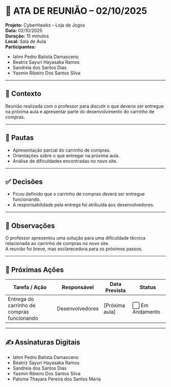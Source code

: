 # 📝 ATA DE REUNIÃO – 02/10/2025 

**Projeto:** CyberHawks – Loja de Jogos  
**Data:** 02/10/2025  
**Duração:** 15 minutos  
**Local:** Sala de Aula  
**Participantes:**  
- Iahm Pedro Batista Damasceno  
- Beatriz Sayuri Hayasaka Ramos  
- Sandreia dos Santos Dias  
- Yasmin Ribeiro Dos Santos Silva  

---

## 🎯 Contexto
Reunião realizada com o professor para discutir o que deveria ser entregue na próxima aula e apresentar parte do desenvolvimento do carrinho de compras.

---

## 📌 Pautas
- Apresentação parcial do carrinho de compras.  
- Orientações sobre o que entregar na próxima aula.  
- Análise de dificuldades encontradas no novo site.

---

## ✅ Decisões
- Ficou definido que o carrinho de compras deverá ser entregue funcionando.  
- A responsabilidade pela entrega foi atribuída aos desenvolvedores.

---

## 📝 Observações
O professor apresentou uma solução para uma dificuldade técnica relacionada ao carrinho de compras no novo site.  
A reunião foi breve, mas esclarecedora para os próximos passos.

---

## 🚀 Próximas Ações

| Tarefa / Ação                          | Responsável     | Data Prevista     | Status        |
|---------------------------------------|-----------------|------------------|----------------|
| Entrega do carrinho de compras funcionando | Desenvolvedores | [Próxima aula]   | ⬜ Em Andamento |

---

## ✍ Assinaturas Digitais
- Iahm Pedro Batista Damasceno  
- Beatriz Sayuri Hayasaka Ramos  
- Sandreia dos Santos Dias  
- Yasmin Ribeiro Dos Santos Silva  
- Paloma Thayara Pereira dos Santos Maria
